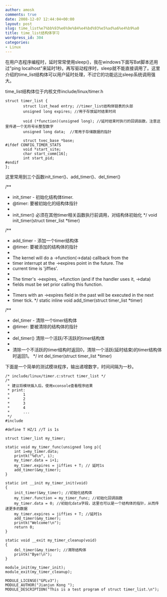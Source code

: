 ```yaml
---
author: amosk
comments: true
date: 2008-12-07 12:44:04+00:00
layout: post
slug: time_list%e7%bb%93%e6%9e%84%e4%bd%93%e5%ad%a6%e4%b9%a0
title: time_list结构体学习
wordpress_id: 304
categories:
- Linux
---
```


在用户态程序编程时，延时常常使用sleep()，我在windows下面写Bat脚本还用过"ping localhost"来延时1秒。再写驱动程序时，sleep就不能直接调用了。这里介绍的time_list结构体可以用户延时处理，不过它的功能远比sleep系统调用强大。

time_list结构体位于内核文件include/linux/timer.h

    
    struct timer_list {
            struct list_head entry; //timer_list结构体链表的头部
            unsigned long expires; //用于存放延时结束时间
    
            void (*function)(unsigned long); //延时结束时执行的回调函数，注意这里传递一个无符号长整型数字
            unsigned long data;  //常用于存储数据的指针
    
            struct tvec_base *base;
    #ifdef CONFIG_TIMER_STATS
            void *start_site;
            char start_comm[16];
            int start_pid;
    #endif
    };


这里常用到三个函数init_timer()、add_timer()、del_timer()

/**
* init_timer - 初始化结构体timer.
* @timer: 要被初始化的结构体指针
*
* init_timer() 必须在其他timer相关函数执行前调用，对结构体初始化
*/
void init_timer(struct timer_list *timer)

/**
* add_timer - 添加一个timer结构体
* @timer: 要被添加的结构体的指针
*
* The kernel will do a ->function(->data) callback from the
* timer interrupt at the ->expires point in the future. The
* current time is 'jiffies'.
*
* The timer's ->expires, ->function (and if the handler uses it, ->data)
* fields must be set prior calling this function.
*
* Timers with an ->expires field in the past will be executed in the next
* timer tick.
*/
static inline void add_timer(struct timer_list *timer)

/**
* del_timer - 清除一个timer结构体
* @timer: 要被清除的结构体的指针
*
* del_timer() 清除一个活跃/不活跃的timer结构体
*
*  清除一个不活跃的timer结构时返回0，清除一个活跃(延时结束)的timer结构体时返回1。
*/
int del_timer(struct timer_list *timer)

下面是一个简单的测试模块程序，输出递增数字，时间间隔为一秒。

    
    /* include/linux/timer.c:struct timer_list */
    /*
     * 建议将模块插入后，使用xconsole查看程序结果
     * print:
     * 		1
     * 		2
     * 		3
     * 		4
     * 		...
     */
    #include
    
    #define T HZ/1 //T is 1s
    
    struct timer_list my_timer;
    
    static void my_timer_func(unsigned long p){
    	int i=my_timer.data;
    	printk("%d\n", i);
    	my_timer.data = i+1;
    	my_timer.expires = jiffies + T; // 延时1s
    	add_timer(&my_timer);
    }
    
    static int __init my_timer_init(void)
    {
    	init_timer(&my_timer); //初始化结构体
    	my_timer.function = my_timer_func; //初始化回调函数
    	my_timer.data = 0; //初始化data字段，这里也可以是一个结构体的指针，从而传递更多的数据
    	my_timer.expires = jiffies + T; //延时1s
    	add_timer(&my_timer);
    	printk("Welcome!\n");
    	return 0;
    }
    
    static void __exit my_timer_cleanup(void)
    {
    	del_timer(&my_timer); //清除结构体
    	printk("Bye!\n");
    }
    
    module_init(my_timer_init);
    module_exit(my_timer_cleanup);
    
    MODULE_LICENSE("GPLv3");
    MODULE_AUTHOR("Jianjun Kong ");
    MODULE_DESCRIPTION("This is a test program of struct timer_list.\n");
